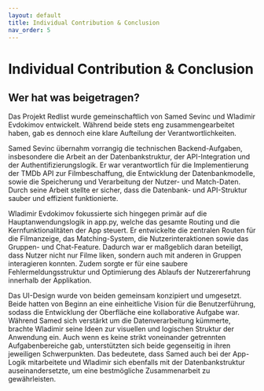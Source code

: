 ```yaml
---
layout: default
title: Individual Contribution & Conclusion  
nav_order: 5
---
```


# Individual Contribution & Conclusion

## Wer hat was beigetragen?  

Das Projekt Redlist wurde gemeinschaftlich von Samed Sevinc und Wladimir Evdokimov entwickelt. Während beide stets eng zusammengearbeitet haben, gab es dennoch eine klare Aufteilung der Verantwortlichkeiten.

Samed Sevinc übernahm vorrangig die technischen Backend-Aufgaben, insbesondere die Arbeit an der Datenbankstruktur, der API-Integration und der Authentifizierungslogik. Er war verantwortlich für die Implementierung der TMDb API zur Filmbeschaffung, die Entwicklung der Datenbankmodelle, sowie die Speicherung und Verarbeitung der Nutzer- und Match-Daten. Durch seine Arbeit stellte er sicher, dass die Datenbank- und API-Struktur sauber und effizient funktionierte.

Wladimir Evdokimov fokussierte sich hingegen primär auf die Hauptanwendungslogik in app.py, welche das gesamte Routing und die Kernfunktionalitäten der App steuert. Er entwickelte die zentralen Routen für die Filmanzeige, das Matching-System, die Nutzerinteraktionen sowie das Gruppen- und Chat-Feature. Dadurch war er maßgeblich daran beteiligt, dass Nutzer nicht nur Filme liken, sondern auch mit anderen in Gruppen interagieren konnten. Zudem sorgte er für eine saubere Fehlermeldungsstruktur und Optimierung des Ablaufs der Nutzererfahrung innerhalb der Applikation.

Das UI-Design wurde von beiden gemeinsam konzipiert und umgesetzt. Beide hatten von Beginn an eine einheitliche Vision für die Benutzerführung, sodass die Entwicklung der Oberfläche eine kollaborative Aufgabe war. Während Samed sich verstärkt um die Datenverarbeitung kümmerte, brachte Wladimir seine Ideen zur visuellen und logischen Struktur der Anwendung ein. Auch wenn es keine strikt voneinander getrennten Aufgabenbereiche gab, unterstützten sich beide gegenseitig in ihren jeweiligen Schwerpunkten. Das bedeutete, dass Samed auch bei der App-Logik mitarbeitete und Wladimir sich ebenfalls mit der Datenbankstruktur auseinandersetzte, um eine bestmögliche Zusammenarbeit zu gewährleisten.
